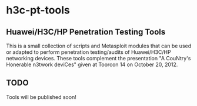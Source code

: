 h3c-pt-tools
============

Huawei/H3C/HP Penetration Testing Tools
---------------------------------------

This is a small collection of scripts and Metasploit modules that can be used or adapted to perform penetration
testing/audits of Huawei/H3C/HP networking devices. These tools complement the presentation "A CouNtry's Honerable
n3twork deviCes" given at Toorcon 14 on October 20, 2012.

TODO
----

Tools will be published soon!
